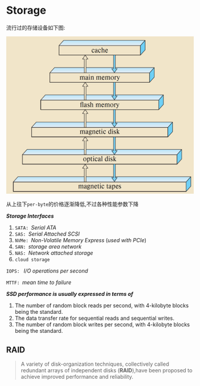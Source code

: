 # Storage

流行过的存储设备如下图:

![](/pic/storage.png)

从上往下`per-byte`的价格逐渐降低,不过各种性能参数下降

***Storage Interfaces***

1. `SATA: `*Serial ATA*
2. `SAS: `*Serial Attached SCSI*
3. `NVMe: `*Non-Volatile Memory Express*  (*used with PCIe*)
4. `SAN: `*storage area network*
5. `NAS: `*Network attached storage*
6. `cloud storage`

`IOPS: ` *I/O operations per second*

`MTTF: `*mean time to failure*

***SSD performance is usually expressed in terms of***

1. The number of random block reads per second, with 4-kilobyte blocks being the standard.
2. The data transfer rate for sequential reads and sequential writes.
3. The number of random block writes per second, with 4-kilobyte blocks being the standard.

## RAID

> A variety of disk-organization techniques, collectively called redundant arrays of independent disks (**RAID**),have been proposed to achieve improved performance and reliability.

